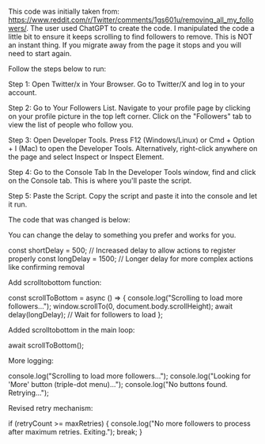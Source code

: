 This code was initially taken from: https://www.reddit.com/r/Twitter/comments/1gs601u/removing_all_my_followers/. The user used ChatGPT to create the code. I manipulated the code a little bit to ensure it keeps scrolling to find followers to remove. This is NOT an instant thing. If you migrate away from the page it stops and you will need to start again.

Follow the steps below to run:

Step 1: Open Twitter/x in Your Browser. Go to Twitter/X and log in to your account.

Step 2: Go to Your Followers List. Navigate to your profile page by clicking on your profile picture in the top left corner. Click on the "Followers" tab to view the list of people who follow you.

Step 3: Open Developer Tools. Press F12 (Windows/Linux) or Cmd + Option + I (Mac) to open the Developer Tools. Alternatively, right-click anywhere on the page and select Inspect or Inspect Element.

Step 4: Go to the Console Tab In the Developer Tools window, find and click on the Console tab. This is where you'll paste the script.

Step 5: Paste the Script. Copy the script and paste it into the console and let it run.

The code that was changed is below:

You can change the delay to something you prefer and works for you.

const shortDelay = 500; // Increased delay to allow actions to register properly
const longDelay = 1500; // Longer delay for more complex actions like confirming removal

Add scrolltobottom function:

const scrollToBottom = async () => {
    console.log("Scrolling to load more followers...");
    window.scrollTo(0, document.body.scrollHeight);
    await delay(longDelay); // Wait for followers to load
};

Added scrolltobottom in the main loop:

await scrollToBottom();

More logging:

console.log("Scrolling to load more followers...");
console.log("Looking for 'More' button (triple-dot menu)...");
console.log("No buttons found. Retrying...");

Revised retry mechanism:

if (retryCount >= maxRetries) {
    console.log("No more followers to process after maximum retries. Exiting.");
    break;
}
